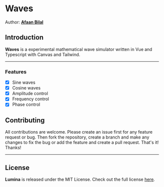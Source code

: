 Waves
=====

Author: **[Afaan Bilal](https://afaan.dev)**

## Introduction
**Waves** is a experimental mathematical wave simulator written in Vue and Typescript with Canvas and Tailwind.

---

### Features
- [X] Sine waves
- [X] Cosine waves
- [X] Amplitude control
- [X] Frequency control
- [X] Phase control

## Contributing
All contributions are welcome. Please create an issue first for any feature request
or bug. Then fork the repository, create a branch and make any changes to fix the bug
or add the feature and create a pull request. That's it!
Thanks!

---

## License
**Lumina** is released under the MIT License.
Check out the full license [here](LICENSE).
